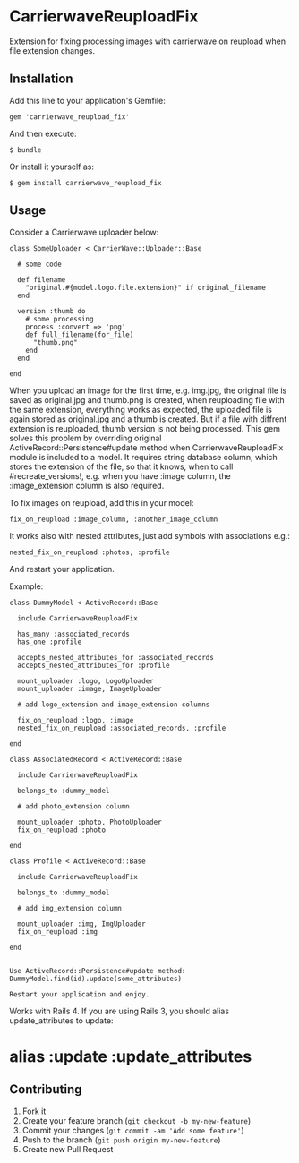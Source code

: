 # CarrierwaveReuploadFix

Extension for fixing processing images with carrierwave on reupload when file extension changes.

## Installation

Add this line to your application's Gemfile:

    gem 'carrierwave_reupload_fix'

And then execute:

    $ bundle

Or install it yourself as:

    $ gem install carrierwave_reupload_fix

## Usage

Consider a Carrierwave uploader below:

    class SomeUploader < CarrierWave::Uploader::Base

      # some code

      def filename
        "original.#{model.logo.file.extension}" if original_filename
      end

      version :thumb do
        # some processing
        process :convert => 'png'
        def full_filename(for_file)
          "thumb.png"
        end
      end

    end

When you upload an image for the first time, e.g. img.jpg, the original file is saved as original.jpg and thumb.png is created, when reuploading file with the same extension, everything works as expected, the uploaded file is again stored as original.jpg and a thumb is created. But if a file with diffrent extension is reuploaded, thumb version is not being processed. This gem solves this problem by overriding original ActiveRecord::Persistence#update method when CarrierwaveReuploadFix module is included to a model. It requires string database column, which stores the extension of the file, so that it knows, when to call #recreate_versions!, e.g. when you have :image column, the :image_extension column is also required. 

To fix images on reupload, add this in your model:

    fix_on_reupload :image_column, :another_image_column

It works also with nested attributes, just add symbols with associations e.g.:

    nested_fix_on_reupload :photos, :profile

And restart your application.

Example:

    class DummyModel < ActiveRecord::Base

      include CarrierwaveReuploadFix

      has_many :associated_records
      has_one :profile

      accepts_nested_attributes_for :associated_records
      accepts_nested_attributes_for :profile

      mount_uploader :logo, LogoUploader
      mount_uploader :image, ImageUploader

      # add logo_extension and image_extension columns

      fix_on_reupload :logo, :image
      nested_fix_on_reupload :associated_records, :profile

    end

    class AssociatedRecord < ActiveRecord::Base

      include CarrierwaveReuploadFix

      belongs_to :dummy_model

      # add photo_extension column

      mount_uploader :photo, PhotoUploader
      fix_on_reupload :photo

    end

    class Profile < ActiveRecord::Base

      include CarrierwaveReuploadFix

      belongs_to :dummy_model

      # add img_extension column

      mount_uploader :img, ImgUploader
      fix_on_reupload :img

    end


    Use ActiveRecord::Persistence#update method:  DummyModel.find(id).update(some_attributes) 

    Restart your application and enjoy.

Works with Rails 4. If you are using Rails 3, you should alias update_attributes to update:

  # alias :update :update_attributes

## Contributing

1. Fork it
2. Create your feature branch (`git checkout -b my-new-feature`)
3. Commit your changes (`git commit -am 'Add some feature'`)
4. Push to the branch (`git push origin my-new-feature`)
5. Create new Pull Request
